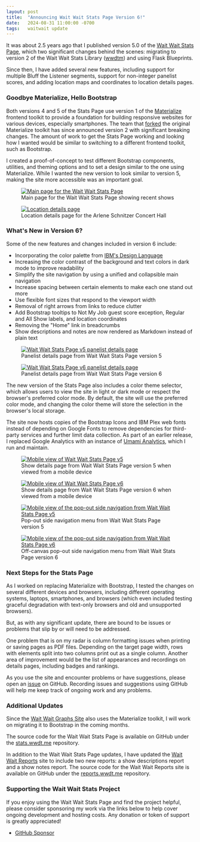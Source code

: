 ```yaml
---
layout: post
title:  "Announcing Wait Wait Stats Page Version 6!"
date:   2024-08-31 11:00:00 -0700
tags:   waitwait update
---
```


It was about 2.5 years ago that I published version 5.0 of the [Wait Wait Stats Page](https://stats.wwdt.me/), which two significant changes behind the scenes: migrating to version 2 of the Wait Wait Stats Library ([wwdtm](https://github.com/questionlp/wwdtm)) and using Flask Blueprints.

Since then, I have added several new features, including support for multiple Bluff the Listener segments, support for non-integer panelist scores, and adding location maps and coordinates to location details pages.

### Goodbye Materialize, Hello Bootstrap

Both versions 4 and 5 of the Stats Page use version 1 of the [Materialize](https://materializecss.com/) frontend toolkit to provide a foundation for building responsive websites for various devices, especially smartphones. The team that [forked](https://materializeweb.com/) the original Materialize toolkit has since announced version 2 with significant breaking changes. The amount of work to get the Stats Page working and looking how I wanted would be similar to switching to a different frontend toolkit, such as Bootstrap.

I created a proof-of-concept to test different Bootstrap components, utilities, and theming options and to set a design similar to the one using Materialize. While I wanted the new version to look similar to version 5, making the site more accessible was an important goal.

<div class="row">
    <div class="col col-lg-6">
        <figure class="figure">
            <a target="_blank" href="/assets/images/waitwait/20240903/wait-wait-stats-v6-home.png">
            <img src="/assets/images/waitwait/20240903/wait-wait-stats-v6-home.png" class="img-fluid border" alt="Main page for the Wait Wait Stats Page">
            </a>
            <figcaption class="figure-caption text-center">
                Main page for the Wait Wait Stats Page showing recent shows
            </figcaption>
        </figure>
    </div>
    <div class="col col-lg-6">
        <figure class="figure">
            <a target="_blank" href="/assets/images/waitwait/20240903/wait-wait-stats-v6-location.png">
            <img src="/assets/images/waitwait/20240903/wait-wait-stats-v6-location.png" class="img-fluid border" alt="Location details page">
            </a>
            <figcaption class="figure-caption text-center">
                Location details page for the Arlene Schnitzer Concert Hall
            </figcaption>
        </figure>
    </div>
</div>

### What's New in Version 6?

Some of the new features and changes included in version 6 include:

* Incorporating the color palette from [IBM's Design Language](https://www.ibm.com/design/language/)
* Increasing the color contrast of the background and text colors in dark mode to improve readability
* Simplify the site navigation by using a unified and collapsible main navigation
* Increase spacing between certain elements to make each one stand out more
* Use flexible font sizes that respond to the viewport width
* Removal of right arrows from links to reduce clutter
* Add Bootstrap tooltips to Not My Job guest score exception, Regular and All Show labels, and location coordinates
* Removing the "Home" link in breadcrumbs
* Show descriptions and notes are now rendered as Markdown instead of plain text

<div class="row">
    <div class="col col-lg-6">
        <figure class="figure">
            <a target="_blank" href="/assets/images/waitwait/20240903/wait-wait-stats-v5-panelist-dark.png">
            <img src="/assets/images/waitwait/20240903/wait-wait-stats-v5-panelist-dark.png" class="img-fluid border" alt="Wait Wait Stats Page v5 panelist details page">
            </a>
            <figcaption class="figure-caption text-center">
                Panelist details page from Wait Wait Stats Page version 5
            </figcaption>
        </figure>
    </div>
    <div class="col col-lg-6">
        <figure class="figure">
            <a target="_blank" href="/assets/images/waitwait/20240903/wait-wait-stats-v6-panelist-dark.png">
            <img src="/assets/images/waitwait/20240903/wait-wait-stats-v6-panelist-dark.png" class="img-fluid border" alt="Wait Wait Stats Page v6 panelist details page">
            </a>
            <figcaption class="figure-caption text-center">
                Panelist details page from Wait Wait Stats Page version 6
            </figcaption>
        </figure>
    </div>
</div>

The new version of the Stats Page also includes a color theme selector, which allows users to view the site in light or dark mode or respect the browser's preferred color mode. By default, the site will use the preferred color mode, and changing the color theme will store the selection in the browser's local storage.

The site now hosts copies of the Bootstrap Icons and IBM Plex web fonts instead of depending on Google Fonts to remove dependencies for third-party services and further limit data collection. As part of an earlier release, I replaced Google Analytics with an instance of [Umami Analytics](https://umami.is/), which I run and maintain.

<div class="row">
    <div class="col col-lg-6">
        <figure class="figure">
            <a target="_blank" href="/assets/images/waitwait/20240903/wait-wait-stats-v5-show-mobile.png">
            <img src="/assets/images/waitwait/20240903/wait-wait-stats-v5-show-mobile.png" class="img-fluid border" alt="Mobile view of Wait Wait Stats Page v5">
            </a>
            <figcaption class="figure-caption text-center">
                Show details page from Wait Wait Stats Page version 5 when viewed from a mobile device
            </figcaption>
        </figure>
    </div>
    <div class="col col-lg-6">
        <figure class="figure">
            <a target="_blank" href="/assets/images/waitwait/20240903/wait-wait-stats-v6-show-mobile.png">
            <img src="/assets/images/waitwait/20240903/wait-wait-stats-v6-show-mobile.png" class="img-fluid border" alt="Mobile view of Wait Wait Stats Page v6">
            </a>
            <figcaption class="figure-caption text-center">
                Show details page from Wait Wait Stats Page version 6 when viewed from a mobile device
            </figcaption>
        </figure>
    </div>
</div>

<div class="row">
    <div class="col col-lg-6">
        <figure class="figure">
            <a target="_blank" href="/assets/images/waitwait/20240903/wait-wait-stats-v5-nav-mobile.png">
            <img src="/assets/images/waitwait/20240903/wait-wait-stats-v5-nav-mobile.png" class="img-fluid border" alt="Mobile view of the pop-out side navigation from Wait Wait Stats Page v5">
            </a>
            <figcaption class="figure-caption text-center">
                Pop-out side navigation menu from Wait Wait Stats Page version 5
            </figcaption>
        </figure>
    </div>
    <div class="col col-lg-6">
        <figure class="figure">
            <a target="_blank" href="/assets/images/waitwait/20240903/wait-wait-stats-v6-nav-mobile.png">
            <img src="/assets/images/waitwait/20240903/wait-wait-stats-v6-nav-mobile.png" class="img-fluid border" alt="Mobile view of the pop-out side navigation from Wait Wait Stats Page v6">
            </a>
            <figcaption class="figure-caption text-center">
                Off-canvas pop-out side navigation menu from Wait Wait Stats Page version 6
            </figcaption>
        </figure>
    </div>
</div>

### Next Steps for the Stats Page

As I worked on replacing Materialize with Bootstrap, I tested the changes on several different devices and browsers, including different operating systems, laptops, smartphones, and browsers (which even included testing graceful degradation with text-only browsers and old and unsupported browsers).

But, as with any significant update, there are bound to be issues or problems that slip by or will need to be addressed.

One problem that is on my radar is column formatting issues when printing or saving pages as PDF files. Depending on the target page width, rows with elements split into two columns print out as a single column. Another area of improvement would be the list of appearances and recordings on details pages, including badges and rankings.

As you use the site and encounter problems or have suggestions, please open an [issue](https://github.com/questionlp/stats.wwdt.me/issues) on GitHub. Recording issues and suggestions using GitHub will help me keep track of ongoing work and any problems.

### Additional Updates

Since the [Wait Wait Graphs Site](https://graphs.wwdt.me/) also uses the Materialize toolkit, I will work on migrating it to Bootstrap in the coming months.

The source code for the Wait Wait Stats Page is available on GitHub under the [stats.wwdt.me](https://github.com/questionlp/stats.wwdt.me) repository.

In addition to the Wait Wait Stats Page updates, I have updated the [Wait Wait Reports](https://reports.wwdt.me/) site to include two new reports: a show descriptions report and a show notes report. The source code for the Wait Wait Reports site is available on GitHub under the [reports.wwdt.me](https://github.com/questionlp/reports.wwdt.me) repository.

### Supporting the Wait Wait Stats Project

If you enjoy using the Wait Wait Stats Page and find the project helpful, please consider sponsoring my work via the links below to help cover ongoing development and hosting costs. Any donation or token of support is greatly appreciated!

* [GitHub Sponsor](https://github.com/sponsors/questionlp)
